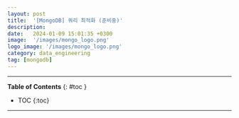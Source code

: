 ```yaml
---
layout: post
title:  '[MongoDB] 쿼리 최적화 (준비중)'
description: 
date:   2024-01-09 15:01:35 +0300
image:  '/images/mongo_logo.png'
logo_image: '/images/mongo_logo.png'
category: data_engineering
tag: [mongodb]
---
```


---
**Table of Contents**
{: #toc }
*  TOC
{:toc}

---
